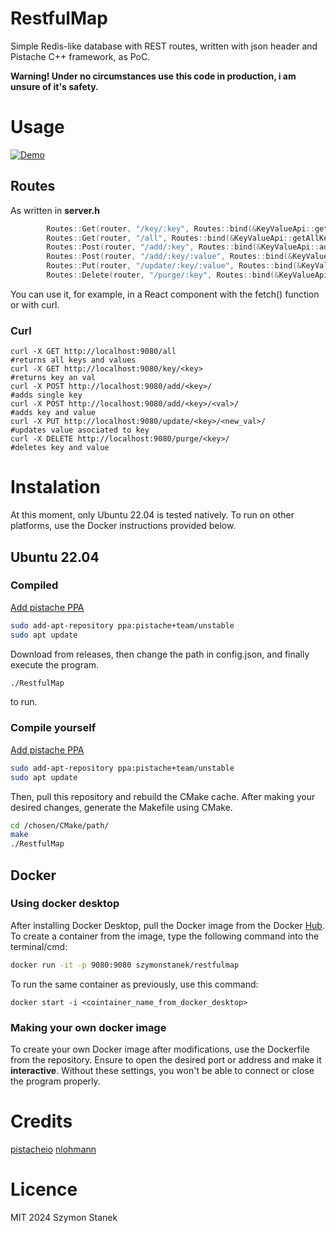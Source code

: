 # RestfulMap
Simple Redis-like database with REST routes, written with json header and Pistache C++ framework, as PoC.

**Warning! Under no circumstances use this code in production, i am unsure of it's safety.**
# Usage
[![Demo](http://img.youtube.com/vi/GX4QJlEgEFw/0.jpg)](http://www.youtube.com/watch?v=GX4QJlEgEFw)

## Routes
As written in **server.h**
```cpp
        Routes::Get(router, "/key/:key", Routes::bind(&KeyValueApi::getKeyValue, this));
        Routes::Get(router, "/all", Routes::bind(&KeyValueApi::getAllKeyValue, this));
        Routes::Post(router, "/add/:key", Routes::bind(&KeyValueApi::addKey, this));
        Routes::Post(router, "/add/:key/:value", Routes::bind(&KeyValueApi::addKeyValue, this));
        Routes::Put(router, "/update/:key/:value", Routes::bind(&KeyValueApi::updateKeyValue, this));
        Routes::Delete(router, "/purge/:key", Routes::bind(&KeyValueApi::deleteKey, this));
```
You can use it, for example, in a React component with the fetch() function or with curl.

### Curl
```
curl -X GET http://localhost:9080/all
#returns all keys and values
curl -X GET http://localhost:9080/key/<key>
#returns key an val
curl -X POST http://localhost:9080/add/<key>/
#adds single key
curl -X POST http://localhost:9080/add/<key>/<val>/
#adds key and value
curl -X PUT http://localhost:9080/update/<key>/<new_val>/
#updates value asociated to key
curl -X DELETE http://localhost:9080/purge/<key>/
#deletes key and value
```


# Instalation
At this moment, only Ubuntu 22.04 is tested natively. To run on other platforms, use the Docker instructions provided below.
## Ubuntu 22.04
### Compiled
[Add pistache PPA](https://launchpad.net/~pistache+team/+archive/ubuntu/unstable)
```bash
sudo add-apt-repository ppa:pistache+team/unstable
sudo apt update
```
Download from releases, then change the path in config.json, and finally execute the program.

```bash
./RestfulMap
```
to run.
### Compile yourself
[Add pistache PPA](https://launchpad.net/~pistache+team/+archive/ubuntu/unstable)
```bash
sudo add-apt-repository ppa:pistache+team/unstable
sudo apt update
```
Then, pull this repository and rebuild the CMake cache. After making your desired changes, generate the Makefile using CMake.
```bash
cd /chosen/CMake/path/
make
./RestfulMap
```
## Docker
### Using docker desktop
After installing Docker Desktop, pull the Docker image from the Docker [Hub](https://hub.docker.com/r/szymonstanek/restfulmap).
To create a container from the image, type the following command into the terminal/cmd:
```bash
docker run -it -p 9080:9080 szymonstanek/restfulmap
```
To run the same container as previously, use this command:
```
docker start -i <cointainer_name_from_docker_desktop>
```
### Making your own docker image
To create your own Docker image after modifications, use the Dockerfile from the repository. Ensure to open the desired port or address and make it **interactive**. Without these settings, you won't be able to connect or close the program properly.
# Credits
[pistacheio](https://github.com/pistacheio)
[nlohmann](https://github.com/nlohmann/json)
# Licence
MIT 2024 Szymon Stanek
